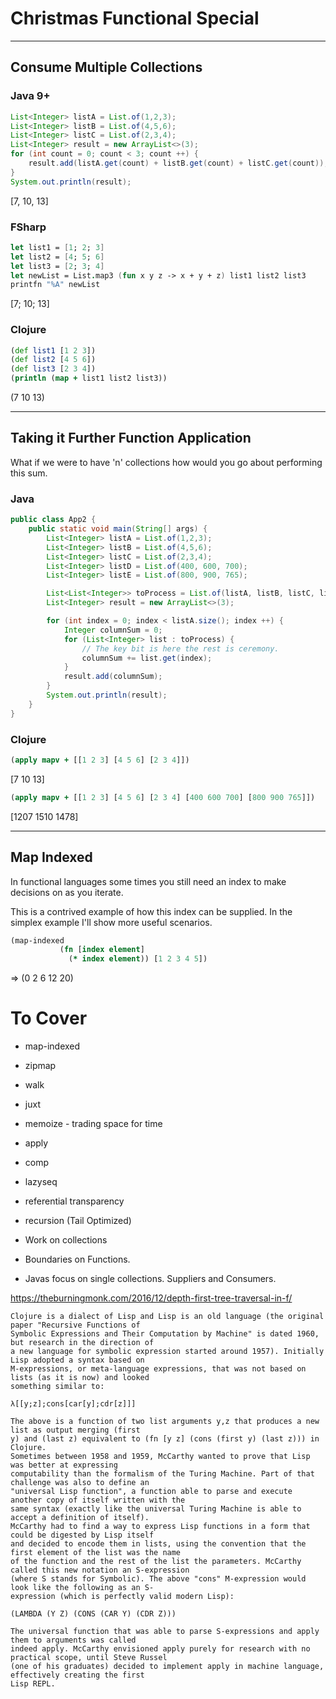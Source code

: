 # Christmas Functional Special 

---

## Consume Multiple Collections

### Java 9+

```java
List<Integer> listA = List.of(1,2,3);
List<Integer> listB = List.of(4,5,6);
List<Integer> listC = List.of(2,3,4);
List<Integer> result = new ArrayList<>(3);
for (int count = 0; count < 3; count ++) {
    result.add(listA.get(count) + listB.get(count) + listC.get(count));
}
System.out.println(result);
```

[7, 10, 13]

### FSharp

```fsharp
let list1 = [1; 2; 3]
let list2 = [4; 5; 6]
let list3 = [2; 3; 4]
let newList = List.map3 (fun x y z -> x + y + z) list1 list2 list3
printfn "%A" newList
```

[7; 10; 13]

### Clojure

```clj
(def list1 [1 2 3])
(def list2 [4 5 6])
(def list3 [2 3 4])
(println (map + list1 list2 list3))
```

(7 10 13)

---

## Taking it Further Function Application

What if we were to have 'n' collections how would you go about performing this sum. 

### Java

```java
public class App2 {
    public static void main(String[] args) {
        List<Integer> listA = List.of(1,2,3);
        List<Integer> listB = List.of(4,5,6);
        List<Integer> listC = List.of(2,3,4);
        List<Integer> listD = List.of(400, 600, 700);
        List<Integer> listE = List.of(800, 900, 765);

        List<List<Integer>> toProcess = List.of(listA, listB, listC, listD, listE);
        List<Integer> result = new ArrayList<>(3);

        for (int index = 0; index < listA.size(); index ++) {
            Integer columnSum = 0;
            for (List<Integer> list : toProcess) {
                // The key bit is here the rest is ceremony.
                columnSum += list.get(index);
            }
            result.add(columnSum);
        }
        System.out.println(result);
    }
}
```

### Clojure

```clj
(apply mapv + [[1 2 3] [4 5 6] [2 3 4]])
```

[7 10 13]

```clj
(apply mapv + [[1 2 3] [4 5 6] [2 3 4] [400 600 700] [800 900 765]])
```

[1207 1510 1478]

---

## Map Indexed

In functional languages some times you still need an index to make decisions on as you iterate.

This is a contrived example of how this index can be supplied. In the simplex example I'll show more
useful scenarios.

```clj
(map-indexed
           (fn [index element]
             (* index element)) [1 2 3 4 5])
```

=> (0 2 6 12 20)

# To Cover

 - map-indexed
 - zipmap
 - walk
 - juxt
 - memoize - trading space for time

 - apply
 - comp
 - lazyseq
 - referential transparency
 - recursion (Tail Optimized)
 - Work on collections
 - Boundaries on Functions.

 - Javas focus on single collections. Suppliers and Consumers.

https://theburningmonk.com/2016/12/depth-first-tree-traversal-in-f/

```
Clojure is a dialect of Lisp and Lisp is an old language (the original paper "Recursive Functions of
Symbolic Expressions and Their Computation by Machine" is dated 1960, but research in the direction of
a new language for symbolic expression started around 1957). Initially Lisp adopted a syntax based on
M-expressions, or meta-language expressions, that was not based on lists (as it is now) and looked
something similar to:

λ[[y;z];cons[car[y];cdr[z]]]

The above is a function of two list arguments y,z that produces a new list as output merging (first
y) and (last z) equivalent to (fn [y z] (cons (first y) (last z))) in Clojure.
Sometimes between 1958 and 1959, McCarthy wanted to prove that Lisp was better at expressing
computability than the formalism of the Turing Machine. Part of that challenge was also to define an
"universal Lisp function", a function able to parse and execute another copy of itself written with the
same syntax (exactly like the universal Turing Machine is able to accept a definition of itself).
McCarthy had to find a way to express Lisp functions in a form that could be digested by Lisp itself
and decided to encode them in lists, using the convention that the first element of the list was the name
of the function and the rest of the list the parameters. McCarthy called this new notation an S-expression
(where S stands for Symbolic). The above "cons" M-expression would look like the following as an S-
expression (which is perfectly valid modern Lisp):

(LAMBDA (Y Z) (CONS (CAR Y) (CDR Z)))

The universal function that was able to parse S-expressions and apply them to arguments was called
indeed apply. McCarthy envisioned apply purely for research with no practical scope, until Steve Russel
(one of his graduates) decided to implement apply in machine language, effectively creating the first
Lisp REPL.
```
